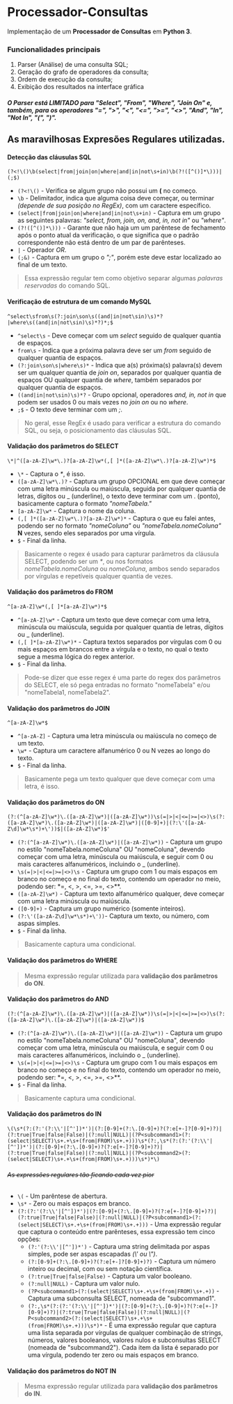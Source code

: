 # **Processador-Consultas**
Implementação de um **Processador de Consultas** em **Python 3**.

### **Funcionalidades principais**
1. Parser (Análise) de uma consulta SQL;
2. Geração do grafo de operadores da consulta;
3. Ordem de execução da consulta;
4. Exibição dos resultados na interface gráfica

##### O Parser está **LIMITADO** para *"Select", "From", "Where", "Join On"* e, também, para os operadores *"=", ">", "<", "<=", ">=", "<>", "And", "In", "Not In", "(", ")"*.

## **As maravilhosas Expresões Regulares utilizadas.**
#### **Detecção das cláusulas SQL**
`(?<!\()\b(select|from|join|on|where|and|in|not\s+in)\b(?!([^()]*\)))|(;$)`
* `(?<!\()` - Verifica se algum grupo não possui um **(** no começo. 
* `\b` - Delimitador, indica que alguma coisa deve começar, ou terminar *(depende de sua posição no RegEx)*, com um caractere específico.
* `(select|from|join|on|where|and|in|not\s+in)` - Captura em um grupo as seguintes palavras: *"select, from, join, on, and, in, not in"* ou *"where"*.
* `(?!([^()]*\)))` - Garante que não haja um um parêntese de fechamento após o ponto atual da verificação, o que significa que o padrão correspondente não está dentro de um par de parênteses.
* `|` - Operador *OR*.
* `(;&)` - Captura em um grupo o *";"*, porém este deve estar localizado ao final de um texto.
> Essa expressão regular tem como objetivo separar algumas *palavras reservadas* do comando SQL.

#### **Verificação de estrutura de um comando MySQL**
`^select\sfrom\s(?:join\son\s((and|in|not\sin)\s)*?|where\s((and|in|not\sin)\s)*?)*;$`
* `^select\s` - Deve começar com um *select* seguido de qualquer quantia de espaços.
* `from\s` - Indica que a próxima palavra deve ser um *from* seguido de qualquer quantia de espaços.
* `(?:join\son\s|where\s)*` - Indica que a(s) próxima(s) palavra(s) devem ser um qualquer quantia de *join* *on*, separados por qualquer quantia de espaços OU qualquer quantia de *where*, também separados por qualquer quantia de espaços.
* `((and|in|not\sin)\s)*?` - Grupo opcional, operadores *and, in, not in* que podem ser usados 0 ou mais vezes no *join on* ou no *where*. 
* `;$` - O texto deve terminar com um *;*.
> No geral, esse RegEx é usado para verificar a estrutura do comando SQL, ou seja, o posicionamento das cláusulas SQL.

#### **Validação dos parâmetros do SELECT**
`\*|^([a-zA-Z]\w*\.)?[a-zA-Z]\w*(,[ ]*([a-zA-Z]\w*\.)?[a-zA-Z]\w*)*$`
* `\*` - Captura o *\**, é isso.
* `([a-zA-Z]\w*\.)?` - Captura um grupo OPCIONAL em que deve começar com uma letra minúscula ou maiúscula, seguida por qualquer quantia de letras, dígitos ou _ (underline), o texto deve terminar com um . (ponto), basicamente captura o formato *"nomeTabela."*
* `[a-zA-Z]\w*` - Captura o nome da coluna.
* `(,[ ]*([a-zA-Z]\w*\.)?[a-zA-Z]\w*)*` - Captura o que eu falei antes, podendo ser no formato *"nomeColuna"* ou *"nomeTabela.nomeColuna"* **N** vezes, sendo eles separados por uma vírgula.
* `$` - Final da linha.
> Basicamente o regex é usado para capturar parâmetros da cláusula SELECT, podendo ser um *\**, ou nos formatos *nomeTabela.nomeColuna* ou *nomeColuna*, ambos sendo separados por vírgulas e repetíveis qualquer quantia de vezes.

#### **Validação dos parâmetros do FROM**
`^[a-zA-Z]\w*(,[ ]*[a-zA-Z]\w*)*$`
* `^[a-zA-Z]\w*` - Captura um texto que deve começar com uma letra, minúscula ou maiúscula, seguida por qualquer quantia de letras, dígitos ou _ (underline).
* `(,[ ]*[a-zA-Z]\w*)*` - Captura textos separados por vírgulas com 0 ou mais espaços em brancos entre a vírgula e o texto, no qual o texto segue a mesma lógica do regex anterior.
* `$` - Final da linha.
> Pode-se dizer que esse regex é uma parte do regex dos parâmetros do SELECT, ele só pega entradas no formato "nomeTabela" e/ou "nomeTabela1, nomeTabela2". 

#### **Validação dos parâmetros do JOIN**
`^[a-zA-Z]\w*$`
* `^[a-zA-Z]` - Captura uma letra minúscula ou maiúscula no começo de um texto.
* `\w*` - Captura um caractere alfanumérico 0 ou N vezes ao longo do texto.
* `$` - Final da linha.
> Basicamente pega um texto qualquer que deve começar com uma letra, é isso.

#### **Validação dos parâmetros do ON**
`(?:(^[a-zA-Z]\w*)\.([a-zA-Z]\w*)|([a-zA-Z]\w*))\s(=|>|<|<=|>=|<>)\s(?:([a-zA-Z]\w*)\.([a-zA-Z]\w*)|([a-zA-Z]\w*)|([0-9]+)|(?:\'([a-zA-Z\d]\w*\s*)+\'))$|([a-zA-Z]\w*)$'`
* `(?:(^[a-zA-Z]\w*)\.([a-zA-Z]\w*)|([a-zA-Z]\w*))` - Captura um grupo no estilo "nomeTabela.nomeColuna" OU "nomeColuna", devendo começar com uma letra, minúscula ou maiúscula, e seguir com 0 ou mais caracteres alfanuméricos, incluindo o _ (underline).
* `\s(=|>|<|<=|>=|<>)\s` - Captura um grupo com 1 ou mais espaços em branco no começo e no final do texto, contendo um operador no meio, podendo ser: *=, <, >, <=, >=, <>**.
* `([a-zA-Z]\w*)` - Captura um texto alfanumérico qualquer, deve começar com uma letra minúscula ou maiúscula.
* `([0-9]+)` - Captura um grupo numérico (somente inteiros).
* `(?:\'([a-zA-Z\d]\w*\s*)+\'))`- Captura um texto, ou número, com aspas simples.
* `$` - Final da linha.
> Basicamente captura uma condicional.

#### **Validação dos parâmetros do WHERE**
> Mesma expressão regular utilizada para **validação dos parâmetros do ON**.

#### **Validação dos parâmetros do AND**
`(?:(^[a-zA-Z]\w*)\.([a-zA-Z]\w*)|([a-zA-Z]\w*))\s(=|>|<|<=|>=|<>)\s(?:([a-zA-Z]\w*)\.([a-zA-Z]\w*)|([a-zA-Z]\w*))$`
* `(?:(^[a-zA-Z]\w*)\.([a-zA-Z]\w*)|([a-zA-Z]\w*))` - Captura um grupo no estilo "nomeTabela.nomeColuna" OU "nomeColuna", devendo começar com uma letra, minúscula ou maiúscula, e seguir com 0 ou mais caracteres alfanuméricos, incluindo o _ (underline).
* `\s(=|>|<|<=|>=|<>)\s` - Captura um grupo com 1 ou mais espaços em branco no começo e no final do texto, contendo um operador no meio, podendo ser: *=, <, >, <=, >=, <>**.
* `$` - Final da linha.
> Basicamente captura uma condicional.

#### **Validação dos parâmetros do IN**
`\(\s*(?:(?:'(?:\\'|[^'])*')|(?:[0-9]+(?:\.[0-9]+)?(?:e[+-]?[0-9]+)?)|(?:true|True|false|False)|(?:null|NULL)|(?P<subcommand1>(?:(select|SELECT)\s+.+\s+(from|FROM)\s+.+)))\s*(?:,\s*(?:(?:'(?:\\'|[^'])*')|(?:[0-9]+(?:\.[0-9]+)?(?:e[+-]?[0-9]+)?)|(?:true|True|false|False)|(?:null|NULL)|(?P<subcommand2>(?:(select|SELECT)\s+.+\s+(from|FROM)\s+.+)))\s*)*\)`
###### *~~As expressões regulares tão ficando cada vez pior~~*
* `\(` - Um parêntese de abertura.
* `\s*` - Zero ou mais espaços em branco.
* `(?:(?:'(?:\\'|[^'])*')|(?:[0-9]+(?:\.[0-9]+)?(?:e[+-]?[0-9]+)?)|(?:true|True|false|False)|(?:null|NULL)|(?P<subcommand1>(?:(select|SELECT)\s+.+\s+(from|FROM)\s+.+)))` - Uma expressão regular que captura o conteúdo entre parênteses, essa expressão tem cinco opções:
    * `(?:'(?:\\'|[^'])*')` - Captura uma string delimitada por aspas simples, pode ser aspas escapadas *(\\' ou \\")*.
    * `(?:[0-9]+(?:\.[0-9]+)?(?:e[+-]?[0-9]+)?)` - Captura um número inteiro ou decimal, com ou sem notação científica.
    * `(?:true|True|false|False)` - Captura um valor booleano.
    * `(?:null|NULL)` - Captura um valor nulo.
    * `(?P<subcommand1>(?:(select|SELECT)\s+.+\s+(from|FROM)\s+.+))` -  Captura uma subconsulta SELECT, nomeada de "subcommand1".
    * `(?:,\s*(?:(?:'(?:\\'|[^'])*')|(?:[0-9]+(?:\.[0-9]+)?(?:e[+-]?[0-9]+)?)|(?:true|True|false|False)|(?:null|NULL)|(?P<subcommand2>(?:(select|SELECT)\s+.+\s+(from|FROM)\s+.+)))\s*)*` - É uma expressão regular que captura uma lista separada por vírgulas de qualquer combinação de strings, números, valores booleanos, valores nulos e subconsultas SELECT (nomeada de "subcommand2"). Cada item da lista é separado por uma vírgula, podendo ter zero ou mais espaços em branco.

#### **Validação dos parâmetros do NOT IN**
> Mesma expressão regular utilizada para **validação dos parâmetros do IN**.